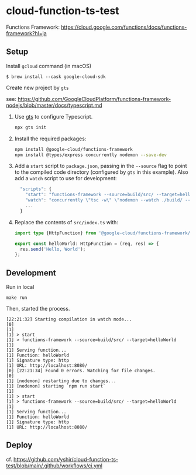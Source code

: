 # cloud-function-ts-test

Functions Framework: https://cloud.google.com/functions/docs/functions-framework?hl=ja

## Setup

Install `gcloud` command (in macOS)

```
$ brew install --cask google-cloud-sdk
```

Create new project by `gts`

see: https://github.com/GoogleCloudPlatform/functions-framework-nodejs/blob/master/docs/typescript.md

1. Use [gts](https://github.com/google/gts) to configure Typescript.

   ```sh
   npx gts init
   ```

2. Install the required packages:

   ```sh
   npm install @google-cloud/functions-framework
   npm install @types/express concurrently nodemon --save-dev
   ```

3. Add a `start` script to `package.json`, passing in the `--source` flag to
   point to the compiled code directory (configured by `gts` in this example).
   Also add a `watch` script to use for development:

   ```js
     "scripts": {
       "start": "functions-framework --source=build/src/ --target=helloWorld",
       "watch": "concurrently \"tsc -w\" \"nodemon --watch ./build/ --exec npm run start\"",
       ...
     }
   ```

4. Replace the contents of `src/index.ts` with:

   ```ts
   import type {HttpFunction} from '@google-cloud/functions-framework/build/src/functions';

   export const helloWorld: HttpFunction = (req, res) => {
     res.send('Hello, World');
   };
   ```

## Development

Run in local

```
make run
```

Then, started the process.

```
[22:21:32] Starting compilation in watch mode...
[0]
[1]
[1] > start
[1] > functions-framework --source=build/src/ --target=helloWorld
[1]
[1] Serving function...
[1] Function: helloWorld
[1] Signature type: http
[1] URL: http://localhost:8080/
[0] [22:21:34] Found 0 errors. Watching for file changes.
[0]
[1] [nodemon] restarting due to changes...
[1] [nodemon] starting `npm run start`
[1]
[1] > start
[1] > functions-framework --source=build/src/ --target=helloWorld
[1]
[1] Serving function...
[1] Function: helloWorld
[1] Signature type: http
[1] URL: http://localhost:8080/
```

## Deploy

cf. https://github.com/yshir/cloud-function-ts-test/blob/main/.github/workflows/ci.yml
